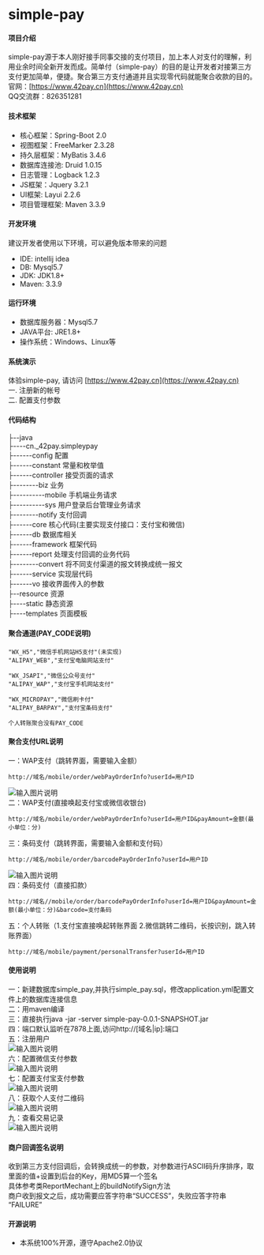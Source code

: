 # simple-pay

#### 项目介绍
simple-pay源于本人刚好接手同事交接的支付项目，加上本人对支付的理解，利用业余时间全新开发而成。简单付（simple-pay）的目的是让开发者对接第三方支付更加简单，便捷。聚合第三方支付通道并且实现零代码就能聚合收款的目的。<br>
官网：[https://www.42pay.cn](https://www.42pay.cn)<br>
QQ交流群：826351281

#### 技术框架
* 核心框架：Spring-Boot 2.0
* 视图框架：FreeMarker 2.3.28
* 持久层框架：MyBatis 3.4.6
* 数据库连接池: Druid 1.0.15
* 日志管理：Logback 1.2.3
* JS框架：Jquery 3.2.1
* UI框架: Layui 2.2.6
* 项目管理框架: Maven 3.3.9

#### 开发环境
建议开发者使用以下环境，可以避免版本带来的问题
* IDE: intellij idea
* DB: Mysql5.7
* JDK: JDK1.8+
* Maven: 3.3.9

#### 运行环境
* 数据库服务器：Mysql5.7
* JAVA平台: JRE1.8+
* 操作系统：Windows、Linux等

#### 系统演示
体验simple-pay, 请访问 [https://www.42pay.cn](https://www.42pay.cn)<br>
一. 注册新的帐号<br>
二. 配置支付参数

#### 代码结构
├--java<br/>
├----cn._42pay.simpleypay<br/>
├------config     	    配置<br/>
├------constant  	    常量和枚举值<br/>
├------controller	    接受页面的请求<br/>
├--------biz			业务<br/>
├----------mobile      手机端业务请求<br/>
├----------sys		    用户登录后台管理业务请求<br/>
├--------notify		    支付回调<br/>
├------core			核心代码(主要实现支付接口：支付宝和微信)<br/>
├------db			    数据库相关<br/>
├------framework		框架代码<br/>
├------report		    处理支付回调的业务代码<br/>
├--------convert		将不同支付渠道的报文转换成统一报文<br/>
├------service		    实现层代码<br/>
├------vo			    接收界面传入的参数<br/>
├--resource            资源<br/>
├----static			静态资源<br/>
├----templates	        页面模板<br/>

#### 聚合通道(PAY_CODE说明)
```
"WX_H5","微信手机网站H5支付"(未实现)
"ALIPAY_WEB","支付宝电脑网站支付"
```
```
"WX_JSAPI","微信公众号支付"
"ALIPAY_WAP","支付宝手机网站支付"
```
```
"WX_MICROPAY","微信刷卡付"
"ALIPAY_BARPAY","支付宝条码支付"
```
```
个人转账聚合没有PAY_CODE
```

#### 聚合支付URL说明

一：WAP支付（跳转界面，需要输入金额）
```
http://域名/mobile/order/webPayOrderInfo?userId=用户ID
```
![输入图片说明](http://7xno76.com1.z0.glb.clouddn.com/%E8%B7%B3%E8%BD%AC%E8%BE%93%E5%85%A5%E9%87%91%E9%A2%9D.PNG "简单付，Wap支付")<br/>
二：WAP支付(直接唤起支付宝或微信收银台)
```
http://域名/mobile/order/webPayOrderInfo?userId=用户ID&payAmount=金额(最小单位：分)
```
三：条码支付（跳转界面，需要输入金额和支付码）
```
http://域名/mobile/order/barcodePayOrderInfo?userId=用户ID
```
![输入图片说明](http://7xno76.com1.z0.glb.clouddn.com/%E6%9D%A1%E7%A0%81%E4%BB%98.PNG "简单付，条码支付")<br/>
四：条码支付（直接扣款）
```
http://域名//mobile/order/barcodePayOrderInfo?userId=用户ID&payAmount=金额(最小单位：分)&barcode=支付条码
```
五：个人转账（1.支付宝直接唤起转账界面 2.微信跳转二维码，长按识别，跳入转账界面）
```
http://域名/mobile/payment/personalTransfer?userId=用户ID
```
#### 使用说明

一：新建数据库simple_pay,并执行simple_pay.sql，修改application.yml配置文件上的数据库连接信息<br>
二：用maven编译<br>
三：直接执行java -jar -server simple-pay-0.0.1-SNAPSHOT.jar<br>
四：端口默认监听在7878上面,访问http://[域名|ip]:端口<br>
五：注册用户<br>
![输入图片说明](http://7xno76.com1.z0.glb.clouddn.com/%E6%B3%A8%E5%86%8C.png "简单付，注册")<br/>
六：配置微信支付参数<br>
![输入图片说明](http://7xno76.com1.z0.glb.clouddn.com/%E5%BE%AE%E4%BF%A1%E9%85%8D%E7%BD%AE.png "简单付，微信配置")<br/>
七：配置支付宝支付参数<br>
![输入图片说明](http://7xno76.com1.z0.glb.clouddn.com/%E6%94%AF%E4%BB%98%E5%AE%9D%E9%85%8D%E7%BD%AE.png "简单付，支付宝配置")<br/>
八：获取个人支付二维码<br>
![输入图片说明](http://7xno76.com1.z0.glb.clouddn.com/%E6%88%91%E7%9A%84%E6%94%B6%E6%AC%BE%E4%BA%8C%E7%BB%B4%E7%A0%81.png "简单付，获取个人二维码")<br/>
九：查看交易记录<br>
![输入图片说明](http://7xno76.com1.z0.glb.clouddn.com/%E4%BA%A4%E6%98%93%E8%AE%B0%E5%BD%95%E6%9F%A5%E8%AF%A2.png "简单付，查看交易记录")<br/>

#### 商户回调签名说明
收到第三方支付回调后，会转换成统一的参数，对参数进行ASCII码升序排序，取里面的值+设置到后台的Key，用MD5算一个签名<br>
具体参考类ReportMechant上的buildNotifySign方法<br>
商户收到报文之后，成功需要应答字符串“SUCCESS”，失败应答字符串 “FAILURE”
#### 开源说明
* 本系统100%开源，遵守Apache2.0协议

